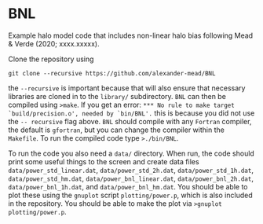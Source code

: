 # BNL

Example halo model code that includes non-linear halo bias following Mead & Verde (2020; xxxx.xxxxx).

Clone the repository using
```
git clone --recursive https://github.com/alexander-mead/BNL
```
the ```--recursive``` is important because that will also ensure that necessary libraries are cloned in to the ```library/``` subdirectory. ```BNL``` can then be compiled using ```>make```. If you get an error: ```*** No rule to make target `build/precision.o', needed by `bin/BNL'.``` this is because you did not use the ```-- recursive``` flag above. ```BNL``` should compile with any ```Fortran``` compiler, the default is ```gfortran```, but you can change the compiler within the ```Makefile```. To run the compiled code type ```>./bin/BNL```.

To run the code you also need a `data/` directory. When run, the code should print some useful things to the screen and create data files `data/power_std_linear.dat`, `data/power_std_2h.dat`, `data/power_std_1h.dat`, `data/power_std_hm.dat`, `data/power_bnl_linear.dat`, `data/power_bnl_2h.dat`, `data/power_bnl_1h.dat`, and `data/power_bnl_hm.dat`. You should be able to plot these using the `gnuplot` script `plotting/power.p`, which is also included in the repository. You should be able to make the plot via `>gnuplot plotting/power.p`.
